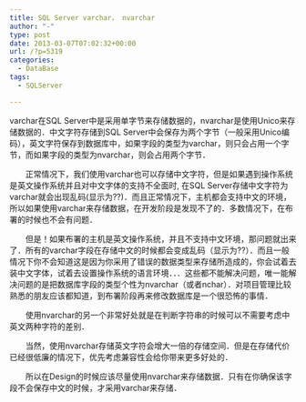 ```yaml
---
title: SQL Server varchar， nvarchar
author: "-"
type: post
date: 2013-03-07T07:02:32+00:00
url: /?p=5319
categories:
  - DataBase
tags:
  - SQLServer

---
```

varchar在SQL Server中是采用单字节来存储数据的，nvarchar是使用Unico来存储数据的．中文字符存储到SQL Server中会保存为两个字节（一般采用Unico编码），英文字符保存到数据库中，如果字段的类型为varchar，则只会占用一个字节，而如果字段的类型为nvarchar，则会占用两个字节．
  
　　正常情况下，我们使用varchar也可以存储中文字符，但是如果遇到操作系统是英文操作系统并且对中文字体的支持不全面时, 在SQL Server存储中文字符为varchar就会出现乱码(显示为??)．而且正常情况下，主机都会支持中文的环境，所以如果使用varchar来存储数据，在开发阶段是发现不了的．多数情况下，在布署的时候也不会有问题．
  
　　但是！如果布署的主机是英文操作系统，并且不支持中文环境，那问题就出来了．所有的varchar字段在存储中文的时候都会变成乱码（显示为??）．而且一般情况下你不会知道这是因为你采用了错误的数据类型来存储所造成的，你会试着去装中文字体，试着去设置操作系统的语言环境．．．这些都不能解决问题，唯一能解决问题的是把数据库字段的类型个性为nvarchar（或者nchar）．对项目管理比较熟悉的朋友应该都知道，到布署阶段再来修改数据库是一个很恐怖的事情．
  
　　使用nvarchar的另一个非常好处就是在判断字符串的时候可以不需要考虑中英文两种字符的差别．
  
　　当然，使用nvarchar存储英文字符会增大一倍的存储空间．但是在存储代价已经很低廉的情况下，优先考虑兼容性会给你带来更多好处的．
  
　　所以在Design的时候应该尽量使用nvarchar来存储数据．只有在你确保该字段不会保存中文的时候，才采用varchar来存储．